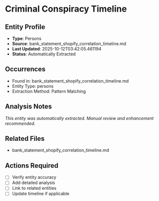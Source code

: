 # Criminal Conspiracy Timeline

## Entity Profile
- **Type**: Persons
- **Source**: bank_statement_shopify_correlation_timeline.md
- **Last Updated**: 2025-10-12T03:42:05.461194
- **Status**: Automatically Extracted

## Occurrences
- Found in: bank_statement_shopify_correlation_timeline.md
- Entity Type: persons
- Extraction Method: Pattern Matching

## Analysis Notes
*This entity was automatically extracted. Manual review and enhancement recommended.*

## Related Files
- bank_statement_shopify_correlation_timeline.md

## Actions Required
- [ ] Verify entity accuracy
- [ ] Add detailed analysis
- [ ] Link to related entities
- [ ] Update timeline if applicable
